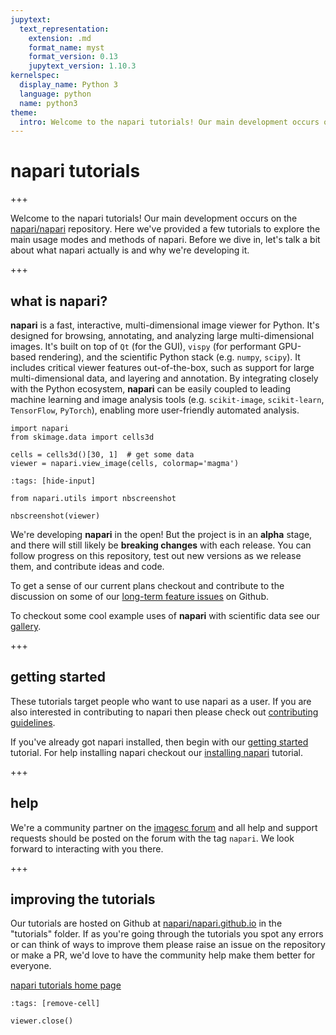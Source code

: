 ```yaml
---
jupytext:
  text_representation:
    extension: .md
    format_name: myst
    format_version: 0.13
    jupytext_version: 1.10.3
kernelspec:
  display_name: Python 3
  language: python
  name: python3
theme:
  intro: Welcome to the napari tutorials! Our main development occurs on the napari/napari repository. Here we’ve provided a few tutorials to explore the main usage modes and methods of napari.
---
```


# napari tutorials

+++

Welcome to the napari tutorials! Our main development occurs on the
[napari/napari](https://github.com/napari/napari) repository. Here we've
provided a few tutorials to explore the main usage modes and methods of napari.
Before we dive in, let's talk a bit about what napari actually is and why we're
developing it.

+++

## what is napari?

**napari** is a fast, interactive, multi-dimensional image viewer for Python.
It's designed for browsing, annotating, and analyzing large multi-dimensional
images. It's built on top of `Qt` (for the GUI), `vispy` (for performant
GPU-based rendering), and the scientific Python stack (e.g. `numpy`, `scipy`).
It includes critical viewer features out-of-the-box, such as support for large
multi-dimensional data, and layering and annotation. By integrating closely with
the Python ecosystem, **napari** can be easily coupled to leading machine
learning and image analysis tools (e.g. `scikit-image`, `scikit-learn`,
`TensorFlow`, `PyTorch`), enabling more user-friendly automated analysis.

```{code-cell} python
import napari
from skimage.data import cells3d

cells = cells3d()[30, 1]  # get some data
viewer = napari.view_image(cells, colormap='magma')
```

```{code-cell} python
:tags: [hide-input]

from napari.utils import nbscreenshot

nbscreenshot(viewer)
```

We're developing **napari** in the open! But the project is in an **alpha**
stage, and there will still likely be **breaking changes** with each release.
You can follow progress on this repository, test out new versions as we release
them, and contribute ideas and code.

To get a sense of our current plans checkout and contribute to the discussion on
some of our [long-term feature
issues](https://github.com/napari/napari/issues?q=is%3Aissue+is%3Aopen+label%3A%22long-term+feature%22)
on Github.

To checkout some cool example uses of **napari** with scientific data see our
[gallery](./gallery).

+++

## getting started

These tutorials target people who want to use napari as a user. If you are also
interested in contributing to napari then please check out [contributing
guidelines](https://github.com/napari/napari/blob/master/docs/developers/contributing.md).

If you've already got napari installed, then begin with our [getting
started](./fundamentals/getting_started) tutorial. For help installing napari
checkout our [installing napari](./fundamentals/installation) tutorial.

+++

## help

We're a community partner on the [imagesc
forum](https://forum.image.sc/tags/napari) and all help and support requests
should be posted on the forum with the tag `napari`. We look forward to
interacting with you there.

+++

## improving the tutorials

Our tutorials are hosted on Github at
[napari/napari.github.io](https://github.com/napari/napari.github.io)
in the "tutorials" folder. If as you're going
through the tutorials you spot any errors or can think of ways to improve them
please raise an issue on the repository or make a PR, we'd love to have the
community help make them better for everyone.

[napari tutorials home page](http://www.napari.org/tutorials)

```{code-cell} python
:tags: [remove-cell]

viewer.close()
```
